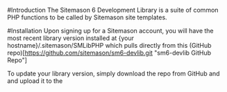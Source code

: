 #Introduction
The Sitemason 6 Development Library is a suite of common PHP functions to be called by Sitemason site templates. 

#Installation
Upon signing up for a Sitemason account, you will have the most recent library version installed at {your hostname}/.sitemason/SMLibPHP which pulls directly from this (GitHub repo)[https://github.com/sitemason/sm6-devlib.git "sm6-devlib GitHub Repo"]

To update your library version, simply download the repo from GitHub and and upload it to the 